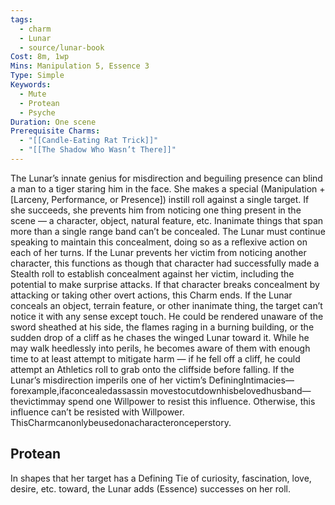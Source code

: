 ```yaml
---
tags:
  - charm
  - Lunar
  - source/lunar-book
Cost: 8m, 1wp
Mins: Manipulation 5, Essence 3
Type: Simple
Keywords:
  - Mute
  - Protean
  - Psyche
Duration: One scene
Prerequisite Charms:
  - "[[Candle-Eating Rat Trick]]"
  - "[[The Shadow Who Wasn’t There]]"
---
```

The Lunar’s innate genius for misdirection and beguiling presence can blind a man to a tiger staring him in the face. She makes a special (Manipulation + [Larceny, Performance, or Presence]) instill roll against a single target. If she succeeds, she prevents him from noticing one thing present in the scene — a character, object, natural feature, etc. Inanimate things that span more than a single range band can’t be concealed. The Lunar must continue speaking to maintain this concealment, doing so as a reflexive action on each of her turns. If the Lunar prevents her victim from noticing another character, this functions as though that character had successfully made a Stealth roll to establish concealment against her victim, including the potential to make surprise attacks. If that character breaks concealment by attacking or taking other overt actions, this Charm ends. If the Lunar conceals an object, terrain feature, or other inanimate thing, the target can’t notice it with any sense except touch. He could be rendered unaware of the sword sheathed at his side, the flames raging in a burning building, or the sudden drop of a cliff as he chases the winged Lunar toward it. While he may walk heedlessly into perils, he becomes aware of them with enough time to at least attempt to mitigate harm — if he fell off a cliff, he could attempt an Athletics roll to grab onto the cliffside before falling. If the Lunar’s misdirection imperils one of her victim’s DefiningIntimacies—forexample,ifaconcealedassassin movestocutdownhisbelovedhusband—thevictimmay spend one Willpower to resist this influence. Otherwise, this influence can’t be resisted with Willpower. ThisCharmcanonlybeusedonacharacteronceperstory. 
## Protean 

In shapes that her target has a Defining Tie of curiosity, fascination, love, desire, etc. toward, the Lunar adds (Essence) successes on her roll.